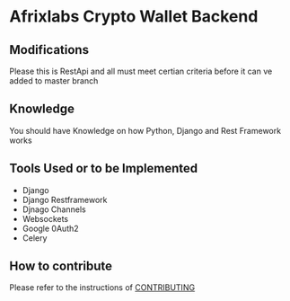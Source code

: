 # Afrixlabs Crypto Wallet Backend

## Modifications 
Please this is RestApi and all must meet certian criteria before it can ve added to master branch 

## Knowledge 
You should have Knowledge on how Python, Django and Rest Framework works 

## Tools Used or to be Implemented 
- Django
- Django Restframework
- Djnago Channels
- Websockets
- Google 0Auth2
- Celery

## How to contribute

Please refer to the instructions of [CONTRIBUTING](https://github.com/afrixlab/afrixlab_crypto_wallet_backend/blob/master/CONTRIBUTING.md)
